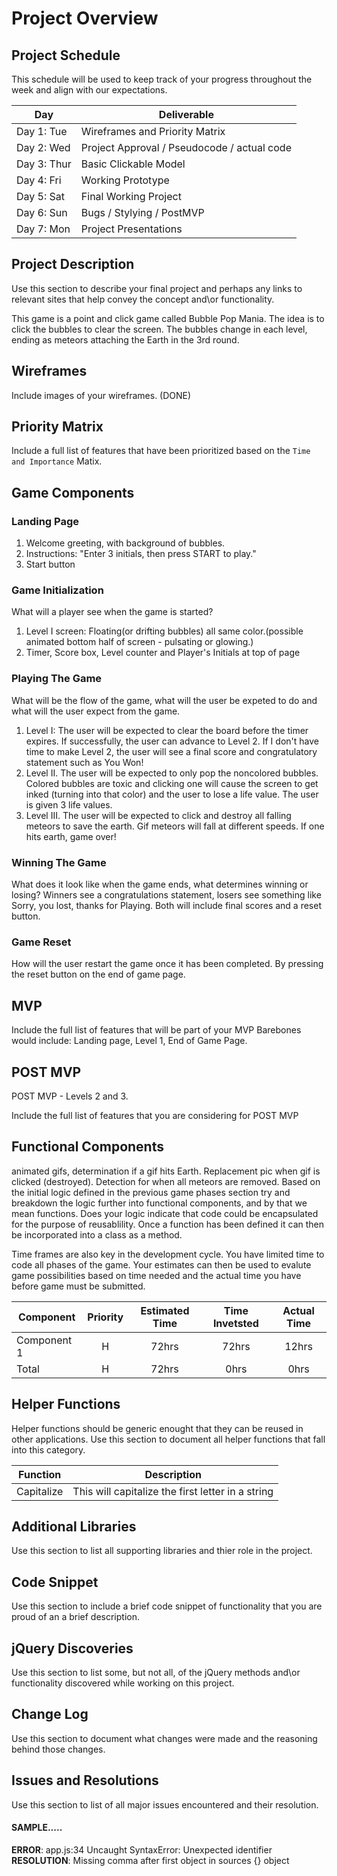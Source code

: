 # Project Overview

## Project Schedule

This schedule will be used to keep track of your progress throughout the week and align with our expectations.  

|  Day | Deliverable | 
|---|---| 
|Day 1: Tue| Wireframes and Priority Matrix|
|Day 2: Wed| Project Approval /  Pseudocode / actual code|
|Day 3: Thur| Basic Clickable Model |
|Day 4: Fri| Working Prototype |
|Day 5: Sat| Final Working Project |
|Day 6: Sun| Bugs / Stylying / PostMVP |
|Day 7: Mon| Project Presentations |


## Project Description

Use this section to describe your final project and perhaps any links to relevant sites that help convey the concept and\or functionality.

This game is a point and click game called Bubble Pop Mania.  The idea is to click the bubbles to clear the screen.  The bubbles change in each level, ending as meteors attaching the Earth in the 3rd round.

## Wireframes

Include images of your wireframes. (DONE)
## Priority Matrix

Include a full list of features that have been prioritized based on the `Time and Importance` Matix.  

## Game Components

### Landing Page
1. Welcome greeting, with background of bubbles.
2. Instructions: "Enter 3 initials, then press START to play."
3. Start button


### Game Initialization
What will a player see when the game is started? 
1. Level I screen: Floating(or drifting bubbles) all same color.(possible animated bottom half of screen - pulsating or glowing.)
2. Timer, Score box, Level counter and Player's Initials at top of page

### Playing The Game
What will be the flow of the game, what will the user be expeted to do and what will the user expect from the game.
1. Level I: The user will be expected to clear the board before the timer expires. If successfully, the user can advance to Level 2. If I don't have time to make Level 2, the user will see a final score and congratulatory statement such as You Won!
2. Level II. The user will be expected to only pop the noncolored bubbles.  Colored bubbles are toxic and clicking one will cause the screen to get inked (turning into that color) and the user to lose a life value.  The user is given 3 life values.
3. Level III. The user will be expected to click and destroy all falling meteors to save the earth.  Gif meteors will fall at different speeds.  If one hits earth, game over!

### Winning The Game
What does it look like when the game ends, what determines winning or losing?
Winners see a congratulations statement, losers see something like Sorry, you lost, thanks for Playing.  Both will include final scores and a reset button.
### Game Reset
How will the user restart the game once it has been completed.
By pressing the reset button on the end of game page.
## MVP 

Include the full list of features that will be part of your MVP 
Barebones would include: Landing page, Level 1, End of Game Page.
## POST MVP
POST MVP - Levels 2 and 3.

Include the full list of features that you are considering for POST MVP
## Functional Components
animated gifs, determination if a gif hits Earth.  Replacement pic when gif is clicked (destroyed).
Detection for when all meteors are removed.
Based on the initial logic defined in the previous game phases section try and breakdown the logic further into functional components, and by that we mean functions.  Does your logic indicate that code could be encapsulated for the purpose of reusablility.  Once a function has been defined it can then be incorporated into a class as a method. 

Time frames are also key in the development cycle.  You have limited time to code all phases of the game.  Your estimates can then be used to evalute game possibilities based on time needed and the actual time you have before game must be submitted. 

| Component | Priority | Estimated Time | Time Invetsted | Actual Time |
| --- | :---: |  :---: | :---: | :---: |
| Component 1 | H | 72hrs| 72hrs | 12hrs |
| Total | H | 72hrs| 0hrs | 0hrs |

## Helper Functions
Helper functions should be generic enought that they can be reused in other applications. Use this section to document all helper functions that fall into this category.

| Function | Description | 
| --- | :---: |  
| Capitalize | This will capitalize the first letter in a string | 

## Additional Libraries
 Use this section to list all supporting libraries and thier role in the project. 

## Code Snippet

Use this section to include a brief code snippet of functionality that you are proud of an a brief description.  

## jQuery Discoveries
 Use this section to list some, but not all, of the jQuery methods and\or functionality discovered while working on this project.

## Change Log
 Use this section to document what changes were made and the reasoning behind those changes.  

## Issues and Resolutions
 Use this section to list of all major issues encountered and their resolution.

#### SAMPLE.....
**ERROR**: app.js:34 Uncaught SyntaxError: Unexpected identifier                                
**RESOLUTION**: Missing comma after first object in sources {} object
